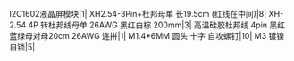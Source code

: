 I2C1602液晶屏模块|1|
XH2.54-3Pin+杜邦母单 长19.5cm (红线在中间)|8|
XH-2.54 4P 转杜邦线母单 26AWG 黑红白棕 200mm|3|
高温硅胶杜邦线 4pin 黑红蓝绿母对母20cm 26AWG 连拼|1|
M1.4*6MM 圆头 十字 自攻螺钉|10|
M3 镀镍 自锁|5|
